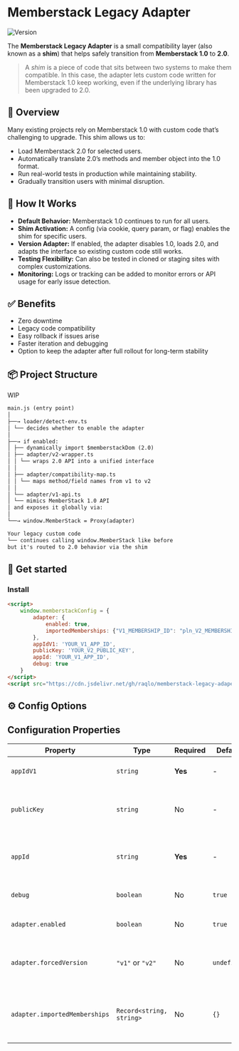 # Memberstack Legacy Adapter

![Version](https://img.shields.io/badge/version-v0.0.2-blue)

The **Memberstack Legacy Adapter** is a small compatibility layer (also known as a **shim**) that helps safely
transition from **Memberstack 1.0** to **2.0**.

> A *shim* is a piece of code that sits between two systems to make them compatible. In this case, the adapter lets
> custom code written for Memberstack 1.0 keep working, even if the underlying library has been upgraded to 2.0.

## 🚀 Overview

Many existing projects rely on Memberstack 1.0 with custom code that’s challenging to upgrade. This shim allows us to:

- Load Memberstack 2.0 for selected users.
- Automatically translate 2.0’s methods and member object into the 1.0 format.
- Run real-world tests in production while maintaining stability.
- Gradually transition users with minimal disruption.

## 🧩 How It Works

- **Default Behavior:** Memberstack 1.0 continues to run for all users.
- **Shim Activation:** A config (via cookie, query param, or flag) enables the shim for specific users.
- **Version Adapter:** If enabled, the adapter disables 1.0, loads 2.0, and adapts the interface so existing custom code
  still works.
- **Testing Flexibility:** Can also be tested in cloned or staging sites with complex customizations.
- **Monitoring:** Logs or tracking can be added to monitor errors or API usage for early issue detection.

## ✅ Benefits

- Zero downtime
- Legacy code compatibility
- Easy rollback if issues arise
- Faster iteration and debugging
- Option to keep the adapter after full rollout for long-term stability

## 📦 Project Structure

WIP

```markdown
main.js (entry point)
│
├──→ loader/detect-env.ts
│ └── decides whether to enable the adapter
│
├──→ if enabled:
│ ├── dynamically import $memberstackDom (2.0)
│ ├── adapter/v2-wrapper.ts
│ │ └── wraps 2.0 API into a unified interface
│ │
│ ├── adapter/compatibility-map.ts
│ │ └── maps method/field names from v1 to v2
│ │
│ └── adapter/v1-api.ts
│ └── mimics MemberStack 1.0 API
│ and exposes it globally via:
│
└──→ window.MemberStack = Proxy(adapter)

Your legacy custom code
└── continues calling window.MemberStack like before
but it's routed to 2.0 behavior via the shim

```

## 🧪 Get started

### Install

```html
<script>
    window.memberstackConfig = {
        adapter: {
            enabled: true,
            importedMemberships: {"V1_MEMBERSHIP_ID": "pln_V2_MEMBERSHIP_ID", 'V1_PAID_MEMBERSHIP_ID': 'prc_V2_MEMBERSHIP_ID'},
        },
        appIdV1: 'YOUR_V1_APP_ID',
        publicKey: 'YOUR_V2_PUBLIC_KEY',
        appId: 'YOUR_V1_APP_ID',
        debug: true
    }
</script>
<script src="https://cdn.jsdelivr.net/gh/raqlo/memberstack-legacy-adaper@v0.0.5/dist/memberstack-adapter.js"></script>
```
## ⚙️ Config Options

## Configuration Properties

| Property                      | Type                     | Required | Default     | Description                                                   |
|-------------------------------|--------------------------|----------|-------------|---------------------------------------------------------------|
| `appIdV1`                     | `string`                 | **Yes**  | -           | Your Memberstack V1 App ID                                    |
| `publicKey`                   | `string`                 | No       | -           | Your Memberstack V2 Public Key (starts with `pk_` or `pk_sb`) |
| `appId`                       | `string`                 | **Yes**  | -           | Your Memberstack V2 App ID (starts with `app_cl`)             |
| `debug`                       | `boolean`                | No       | `true`      | Enable debug logging in console                               |
| `adapter.enabled`             | `boolean`                | No       | `true`      | Enable/disable the adapter functionality                      |
| `adapter.forcedVersion`       | `"v1"` or `"v2"`         | No       | `undefined` | Force a specific version regardless of other settings         |
| `adapter.importedMemberships` | `Record<string, string>` | No       | `{}`        | Maps V1 membership IDs to V2 membership IDs for migration     |

